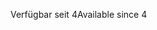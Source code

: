 <span data-ttu-id="f9ee5-101">Verfügbar seit 4</span><span class="sxs-lookup"><span data-stu-id="f9ee5-101">Available since 4</span></span>